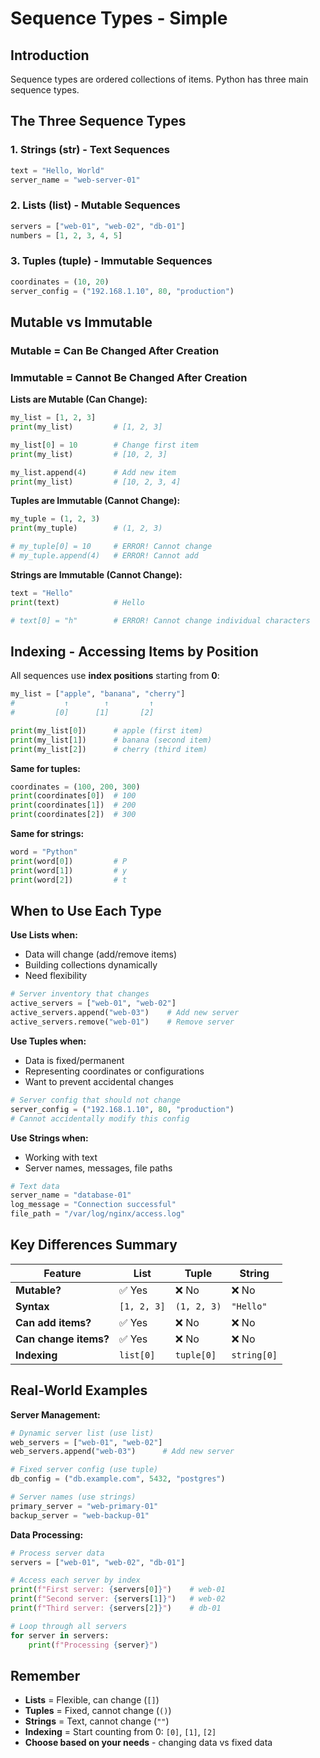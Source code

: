 # Sequence Types - Simple

## Introduction

Sequence types are ordered collections of items. Python has three main sequence types.

## The Three Sequence Types

### 1. Strings (str) - Text Sequences
```python
text = "Hello, World"
server_name = "web-server-01"
```

### 2. Lists (list) - Mutable Sequences  
```python
servers = ["web-01", "web-02", "db-01"]
numbers = [1, 2, 3, 4, 5]
```

### 3. Tuples (tuple) - Immutable Sequences
```python
coordinates = (10, 20)
server_config = ("192.168.1.10", 80, "production")
```

## Mutable vs Immutable

### Mutable = Can Be Changed After Creation
### Immutable = Cannot Be Changed After Creation

**Lists are Mutable (Can Change):**
```python
my_list = [1, 2, 3]
print(my_list)         # [1, 2, 3]

my_list[0] = 10        # Change first item
print(my_list)         # [10, 2, 3]

my_list.append(4)      # Add new item
print(my_list)         # [10, 2, 3, 4]
```

**Tuples are Immutable (Cannot Change):**
```python
my_tuple = (1, 2, 3)
print(my_tuple)        # (1, 2, 3)

# my_tuple[0] = 10     # ERROR! Cannot change
# my_tuple.append(4)   # ERROR! Cannot add
```

**Strings are Immutable (Cannot Change):**
```python
text = "Hello"
print(text)            # Hello

# text[0] = "h"        # ERROR! Cannot change individual characters
```

## Indexing - Accessing Items by Position

All sequences use **index positions** starting from **0**:

```python
my_list = ["apple", "banana", "cherry"]
#           ↑        ↑         ↑
#         [0]      [1]       [2]

print(my_list[0])      # apple (first item)
print(my_list[1])      # banana (second item)
print(my_list[2])      # cherry (third item)
```

**Same for tuples:**
```python
coordinates = (100, 200, 300)
print(coordinates[0])  # 100
print(coordinates[1])  # 200
print(coordinates[2])  # 300
```

**Same for strings:**
```python
word = "Python"
print(word[0])         # P
print(word[1])         # y
print(word[2])         # t
```

## When to Use Each Type

**Use Lists when:**
- Data will change (add/remove items)
- Building collections dynamically
- Need flexibility

```python
# Server inventory that changes
active_servers = ["web-01", "web-02"]
active_servers.append("web-03")    # Add new server
active_servers.remove("web-01")    # Remove server
```

**Use Tuples when:**
- Data is fixed/permanent
- Representing coordinates or configurations
- Want to prevent accidental changes

```python
# Server config that should not change
server_config = ("192.168.1.10", 80, "production")
# Cannot accidentally modify this config
```

**Use Strings when:**
- Working with text
- Server names, messages, file paths

```python
# Text data
server_name = "database-01"
log_message = "Connection successful"
file_path = "/var/log/nginx/access.log"
```

## Key Differences Summary

| **Feature** | **List** | **Tuple** | **String** |
|-------------|----------|-----------|------------|
| **Mutable?** | ✅ Yes | ❌ No | ❌ No |
| **Syntax** | `[1, 2, 3]` | `(1, 2, 3)` | `"Hello"` |
| **Can add items?** | ✅ Yes | ❌ No | ❌ No |
| **Can change items?** | ✅ Yes | ❌ No | ❌ No |
| **Indexing** | `list[0]` | `tuple[0]` | `string[0]` |

## Real-World Examples

**Server Management:**
```python
# Dynamic server list (use list)
web_servers = ["web-01", "web-02"]
web_servers.append("web-03")      # Add new server

# Fixed server config (use tuple)  
db_config = ("db.example.com", 5432, "postgres")

# Server names (use strings)
primary_server = "web-primary-01"
backup_server = "web-backup-01"
```

**Data Processing:**
```python
# Process server data
servers = ["web-01", "web-02", "db-01"]

# Access each server by index
print(f"First server: {servers[0]}")    # web-01
print(f"Second server: {servers[1]}")   # web-02
print(f"Third server: {servers[2]}")    # db-01

# Loop through all servers
for server in servers:
    print(f"Processing {server}")
```

## Remember

- **Lists** = Flexible, can change (`[]`)
- **Tuples** = Fixed, cannot change (`()`)  
- **Strings** = Text, cannot change (`""`)
- **Indexing** = Start counting from 0: `[0]`, `[1]`, `[2]`
- **Choose based on your needs** - changing data vs fixed data 